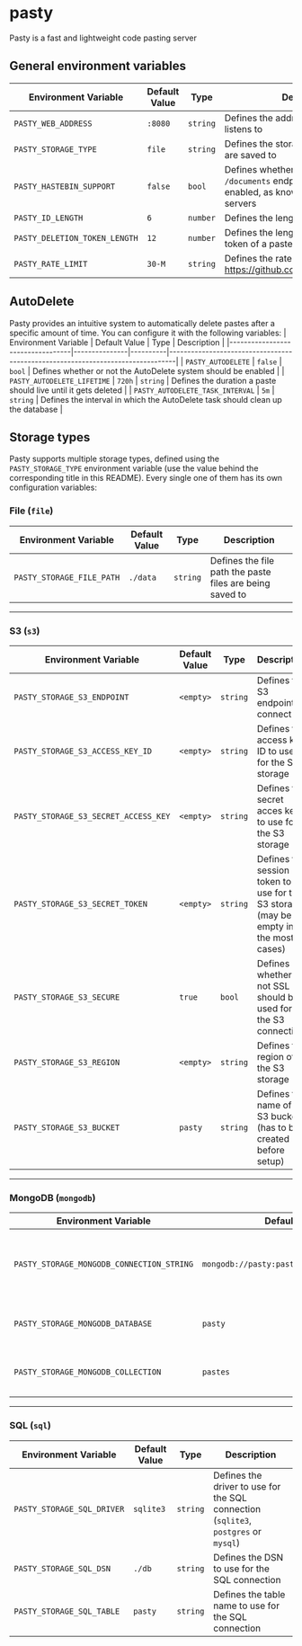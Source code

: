 # pasty
Pasty is a fast and lightweight code pasting server

## General environment variables
| Environment Variable          | Default Value | Type     | Description                                                                                                 |
|-------------------------------|---------------|----------|-------------------------------------------------------------------------------------------------------------|
| `PASTY_WEB_ADDRESS`           | `:8080`       | `string` | Defines the address the web server listens to                                                               |
| `PASTY_STORAGE_TYPE`          | `file`        | `string` | Defines the storage type the pastes are saved to                                                            |
| `PASTY_HASTEBIN_SUPPORT`      | `false`       | `bool`   | Defines whether or not the `POST /documents` endpoint should be enabled, as known from the hastebin servers |
| `PASTY_ID_LENGTH`             | `6`           | `number` | Defines the length of the ID of a paste                                                                     |
| `PASTY_DELETION_TOKEN_LENGTH` | `12`          | `number` | Defines the length of the deletion token of a paste                                                         |
| `PASTY_RATE_LIMIT`            | `30-M`        | `string` | Defines the rate limit of the API (see https://github.com/ulule/limiter#usage)                              |

## AutoDelete
Pasty provides an intuitive system to automatically delete pastes after a specific amount of time. You can configure it with the following variables:
| Environment Variable             | Default Value | Type     | Description                                                                    |
|----------------------------------|---------------|----------|--------------------------------------------------------------------------------|
| `PASTY_AUTODELETE`               | `false`       | `bool`   | Defines whether or not the AutoDelete system should be enabled                 |
| `PASTY_AUTODELETE_LIFETIME`      | `720h`        | `string` | Defines the duration a paste should live until it gets deleted                 |
| `PASTY_AUTODELETE_TASK_INTERVAL` | `5m`          | `string` | Defines the interval in which the AutoDelete task should clean up the database |

## Storage types
Pasty supports multiple storage types, defined using the `PASTY_STORAGE_TYPE` environment variable (use the value behind the corresponding title in this README).
Every single one of them has its own configuration variables: 

### File (`file`)
| Environment Variable      | Default Value | Type     | Description                                               |
|---------------------------|---------------|----------|-----------------------------------------------------------|
| `PASTY_STORAGE_FILE_PATH` | `./data`      | `string` | Defines the file path the paste files are being saved to  |

---

### S3 (`s3`)
| Environment Variable                 | Default Value | Type     | Description                                                                               |
|--------------------------------------|---------------|----------|-------------------------------------------------------------------------------------------|
| `PASTY_STORAGE_S3_ENDPOINT`          | `<empty>`     | `string` | Defines the S3 endpoint to connect to                                                     |
| `PASTY_STORAGE_S3_ACCESS_KEY_ID`     | `<empty>`     | `string` | Defines the access key ID to use for the S3 storage                                       |
| `PASTY_STORAGE_S3_SECRET_ACCESS_KEY` | `<empty>`     | `string` | Defines the secret acces key to use for the S3 storage                                    |
| `PASTY_STORAGE_S3_SECRET_TOKEN`      | `<empty>`     | `string` | Defines the session token to use for the S3 storage (may be left empty in the most cases) |
| `PASTY_STORAGE_S3_SECURE`            | `true`        | `bool`   | Defines whether or not SSL should be used for the S3 connection                           |
| `PASTY_STORAGE_S3_REGION`            | `<empty>`     | `string` | Defines the region of the S3 storage                                                      |
| `PASTY_STORAGE_S3_BUCKET`            | `pasty`       | `string` | Defines the name of the S3 bucket (has to be created before setup)                        |

---

### MongoDB (`mongodb`)
| Environment Variable                      | Default Value                              | Type     | Description                                                     |
|-------------------------------------------|--------------------------------------------|----------|-----------------------------------------------------------------|
| `PASTY_STORAGE_MONGODB_CONNECTION_STRING` | `mongodb://pasty:pasty@example.host/pasty` | `string` | Defines the connection string to use for the MongoDB connection |
| `PASTY_STORAGE_MONGODB_DATABASE`          | `pasty`                                    | `string` | Defines the name of the database to use                         |
| `PASTY_STORAGE_MONGODB_COLLECTION`        | `pastes`                                   | `string` | Defines the name of the collection to use                       |

---

### SQL (`sql`)
| Environment Variable       | Default Value | Type     | Description                                                                         |
|----------------------------|---------------|----------|-------------------------------------------------------------------------------------|
| `PASTY_STORAGE_SQL_DRIVER` | `sqlite3`     | `string` | Defines the driver to use for the SQL connection (`sqlite3`, `postgres` or `mysql`) |
| `PASTY_STORAGE_SQL_DSN`    | `./db`        | `string` | Defines the DSN to use for the SQL connection                                       |
| `PASTY_STORAGE_SQL_TABLE`  | `pasty`       | `string` | Defines the table name to use for the SQL connection                                |